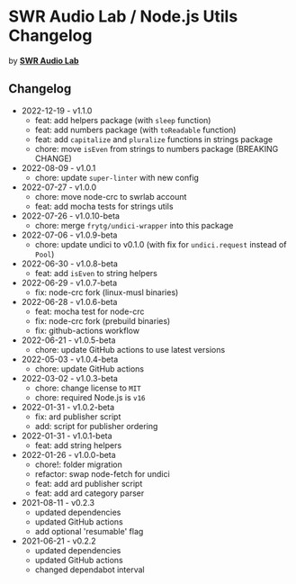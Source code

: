 # SWR Audio Lab / Node.js Utils Changelog

by [**SWR Audio Lab**](https://lab.swr.de/)  

## Changelog

- 2022-12-19 - v1.1.0
  - feat: add helpers package (with `sleep` function)
  - feat: add numbers package (with `toReadable` function)
  - feat: add `capitalize` and `pluralize` functions in strings package
  - chore: move `isEven` from strings to numbers package (BREAKING CHANGE)
- 2022-08-09 - v1.0.1
  - chore: update `super-linter` with new config
- 2022-07-27 - v1.0.0
  - chore: move node-crc to swrlab account
  - feat: add mocha tests for strings utils
- 2022-07-26 - v1.0.10-beta
  - chore: merge `frytg/undici-wrapper` into this package
- 2022-07-06 - v1.0.9-beta
  - chore: update undici to v0.1.0 (with fix for `undici.request` instead of `Pool`)
- 2022-06-30 - v1.0.8-beta
  - feat: add `isEven` to string helpers
- 2022-06-29 - v1.0.7-beta
  - fix: node-crc fork (linux-musl binaries)
- 2022-06-28 - v1.0.6-beta
  - feat: mocha test for node-crc
  - fix: node-crc fork (prebuild binaries)
  - fix: github-actions workflow
- 2022-06-21 - v1.0.5-beta
  - chore: update GitHub actions to use latest versions
- 2022-05-03 - v1.0.4-beta
  - chore: update GitHub actions
- 2022-03-02 - v1.0.3-beta
  - chore: change license to `MIT`
  - chore: required Node.js is `v16`
- 2022-01-31 - v1.0.2-beta
  - fix: ard publisher script
  - add: script for publisher ordering
- 2022-01-31 - v1.0.1-beta
  - feat: add string helpers
- 2022-01-26 - v1.0.0-beta
  - chore!: folder migration
  - refactor: swap node-fetch for undici
  - feat: add ard publisher script
  - feat: add ard category parser
- 2021-08-11 - v0.2.3
  - updated dependencies
  - updated GitHub actions
  - add optional 'resumable' flag
- 2021-06-21 - v0.2.2
  - updated dependencies
  - updated GitHub actions
  - changed dependabot interval
